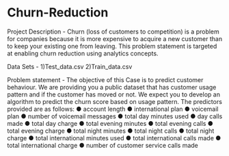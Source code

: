 # Churn-Reduction

Project Description -
Churn (loss of customers to competition) is a problem for companies because it is more expensive to acquire a new customer than to keep your existing one from leaving. This problem statement is targeted at enabling churn reduction using analytics concepts.

Data Sets -
1)Test_data.csv 2)Train_data.csv

Problem statement -
The objective of this Case is to predict customer behaviour. We are providing you a public dataset that has customer usage pattern and if the customer has moved or not. We expect you to develop an algorithm to predict the churn score based on usage pattern. The predictors provided are as follows:
● account length
● international plan
● voicemail plan
● number of voicemail messages
● total day minutes used
● day calls made
● total day charge
● total evening minutes
● total evening calls
● total evening charge
● total night minutes
● total night calls
● total night charge
● total international minutes used
● total international calls made
● total international charge
● number of customer service calls made
